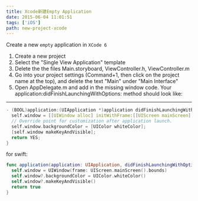 ```yaml
---
title: Xcode新建Empty Application
date: 2015-06-04 11:01:51
tags: ['iOS']
path: new-project-xcode
---
```


Create a new `empty` application in `XCode 6`

<!--more-->

1. Create a new project
2. Select the "Single View Application" template
3. Delete the the files Main.storyboard, ViewController.h, ViewController.m
4. Go into your project settings (Command+1, then click on the project name at the top), and delete the text "Main" under "Main Interface"
5. Open AppDelegate.m and add in the missing window code. Your application:didFinishLaunchingWithOptions: method should look like:

---

```c
- (BOOL)application:(UIApplication *)application didFinishLaunchingWithOptions:(NSDictionary *)launchOptions {
  self.window = [[UIWindow alloc] initWithFrame:[[UIScreen mainScreen] bounds]];
  // Override point for customization after application launch.
  self.window.backgroundColor = [UIColor whiteColor];
  [self.window makeKeyAndVisible];
  return YES;
}
```

for swift:

```swift
func application(application: UIApplication, didFinishLaunchingWithOptions launchOptions: [NSObject: AnyObject]?) -> Bool {
  self.window = UIWindow(frame: UIScreen.mainScreen().bounds)
  self.window?.backgroundColor = UIColor.whiteColor()
  self.window?.makeKeyAndVisible()
  return true
}
```
